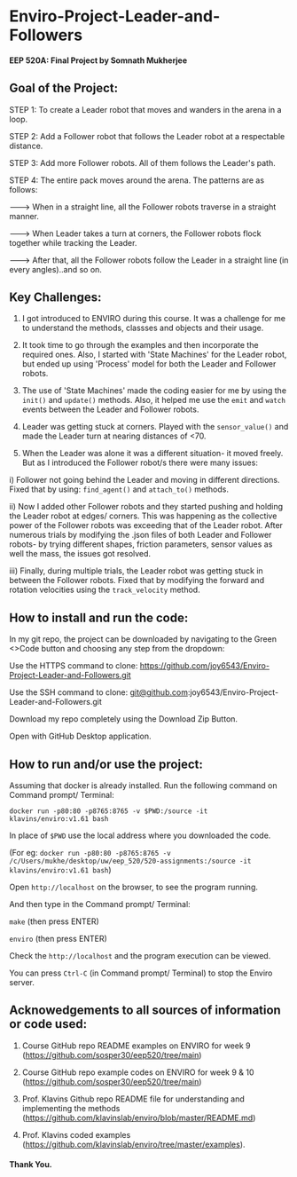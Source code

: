 # Enviro-Project-Leader-and-Followers
#### EEP 520A: Final Project by Somnath Mukherjee

## Goal of the Project:

STEP 1: To create a Leader robot that moves and wanders in the arena in a loop.

STEP 2: Add a Follower robot that follows the Leader robot at a respectable distance.

STEP 3: Add more Follower robots. All of them follows the Leader's path.

STEP 4: The entire pack moves around the arena. The patterns are as follows:

---> When in a straight line, all the Follower robots traverse in a straight manner.

---> When Leader takes a turn at corners, the Follower robots flock together while tracking the Leader.

---> After that, all the Follower robots follow the Leader in a straight line (in every angles)..and so on.

## Key Challenges:

1) I got introduced to ENVIRO during this course. It was a challenge for me to understand the methods, classses and objects and their usage. 

2) It took time to go through the examples and then incorporate the required ones. Also, I started with 'State Machines' for the Leader robot, but ended up using 'Process' model for both the Leader and Follower robots. 

3) The use of 'State Machines' made the coding easier for me by using the ```init()``` and ```update()``` methods. Also, it helped me use the ```emit``` and ```watch``` events between the Leader and Follower robots.

4) Leader was getting stuck at corners. Played with the ```sensor_value()``` and made the Leader turn at nearing distances of <70.

5) When the Leader was alone it was a different situation- it moved freely. But as I introduced the Follower robot/s there were many issues:

i) Follower not going behind the Leader and moving in different directions. Fixed that by using: ```find_agent()``` and ```attach_to()``` methods.

ii) Now I added other Follower robots and they started pushing and holding the Leader robot at edges/ corners. This was happening as the collective power of the Follower robots was exceeding that of the Leader robot. After numerous trials by modifying the .json files of both Leader and Follower robots- by trying different shapes, friction parameters, sensor values as well the mass, the issues got resolved.

iii) Finally, during multiple trials, the Leader robot was getting stuck in between the Follower robots. Fixed that by modifying the forward and rotation velocities using the ```track_velocity``` method. 

## How to install and run the code:

In my git repo, the project can be downloaded by navigating to the Green <>Code button and choosing any step from the dropdown:

Use the HTTPS command to clone: https://github.com/joy6543/Enviro-Project-Leader-and-Followers.git

Use the SSH command to clone: git@github.com:joy6543/Enviro-Project-Leader-and-Followers.git

Download my repo completely using the Download Zip Button.

Open with GitHub Desktop application.

## How to run and/or use the project:

Assuming that docker is already installed. Run the following command on Command prompt/ Terminal: 

```docker run -p80:80 -p8765:8765 -v $PWD:/source -it klavins/enviro:v1.61 bash```

In place of ```$PWD``` use the local address where you downloaded the code. 

(For eg: ```docker run -p80:80 -p8765:8765 -v /c/Users/mukhe/desktop/uw/eep_520/520-assignments:/source -it klavins/enviro:v1.61 bash```)

Open ```http://localhost``` on the browser, to see the program running.

And then type in the Command prompt/ Terminal:

```make``` (then press ENTER)

```enviro``` (then press ENTER)

Check the ```http://localhost``` and the program execution can be viewed.

You can press ```Ctrl-C``` (in Command prompt/ Terminal) to stop the Enviro server.

## Acknowedgements to all sources of information or code used:

1) Course GitHub repo README examples on ENVIRO for week 9 (https://github.com/sosper30/eep520/tree/main)

2) Course GitHub repo example codes on ENVIRO for week 9 & 10 (https://github.com/sosper30/eep520/tree/main)

3) Prof. Klavins Github repo README file for understanding and implementing the methods (https://github.com/klavinslab/enviro/blob/master/README.md)

4) Prof. Klavins coded examples (https://github.com/klavinslab/enviro/tree/master/examples).

#### Thank You.
